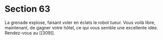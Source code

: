 # Section 63

La grenade explose, faisant voler en éclats le robot tueur. Vous voilà libre, maintenant, de gagner votre hôtel, ce qui vous semble une excellente idée. Rendez-vous au [[309]].